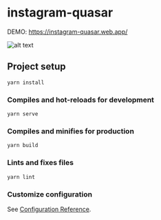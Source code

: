 # instagram-quasar

DEMO: https://instagram-quasar.web.app/

![alt text](https://raw.githubusercontent.com/LennonSantos/instagram-quasar/main/src/assets/Captura%20de%20Tela%202021-09-01%20%C3%A0s%2001.15.34.png?raw=true)

## Project setup
```
yarn install
```

### Compiles and hot-reloads for development
```
yarn serve
```

### Compiles and minifies for production
```
yarn build
```

### Lints and fixes files
```
yarn lint
```

### Customize configuration
See [Configuration Reference](https://cli.vuejs.org/config/).
